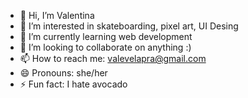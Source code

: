 - 👋 Hi, I’m Valentina
- 👀 I’m interested in skateboarding, pixel art, UI Desing
- 🌱 I’m currently learning web development
- 💞️ I’m looking to collaborate on anything :)
- 📫 How to reach me: valevelapra@gmail.com
- 😄 Pronouns: she/her
- ⚡ Fun fact: I hate avocado

<!---
salssav/salssav is a ✨ special ✨ repository because its `README.md` (this file) appears on your GitHub profile.
You can click the Preview link to take a look at your changes.
--->
